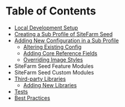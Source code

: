 # Table of Contents

* [Local Development Setup](configuring_localhost.md)
* [Creating a Sub Profile of SiteFarm Seed](creating_subprofile.md)
* [Adding New Configuration in a Sub Profile](adding_new_config.md)
  * [Altering Existing Config](altering_config.md)
  * [Adding Core Reference Fields](adding-core-reference-field.md)
  * [Overriding Image Styles](overriding_image_styles.md)
* SiteFarm Seed Feature Modules
* SiteFarm Seed Custom Modules
* [Third-party Libraries](libraries.md)
  * [Adding New Libraries](adding_libraries.md)
* [Tests](testing.md)
* [Best Practices](best_practices.md)
